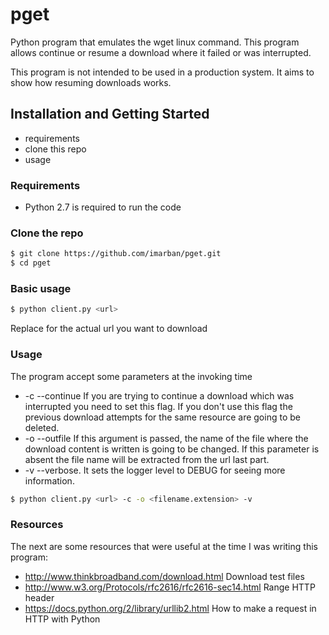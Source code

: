 pget
======

Python program that emulates the wget linux command. This program allows 
continue or resume a download where it failed or was interrupted.

This program is not intended to be used in a production system. It aims to show how resuming downloads works.
## Installation and Getting Started
* requirements
* clone this repo
* usage

### Requirements
* Python 2.7 is required to run the code

### Clone the repo
```bash
$ git clone https://github.com/imarban/pget.git
$ cd pget
```

### Basic usage
```bash
$ python client.py <url> 
```

Replace <url> for the actual url you want to download

### Usage

The program accept some parameters at the invoking time 

* -c --continue If you are trying to continue a download which was interrupted you need to set this flag. If you don't
use this flag the previous download attempts for the same resource are going to be deleted.
* -o --outfile If this argument is passed, the name of the file where the download content is written is going to be
changed. If this parameter is absent the file name will be extracted from the url last part.
* -v --verbose. It sets the logger level to DEBUG for seeing more information.

```bash
$ python client.py <url> -c -o <filename.extension> -v 
```

### Resources

The next are some resources that were useful at the time I was writing this program: 

* http://www.thinkbroadband.com/download.html Download test files
* http://www.w3.org/Protocols/rfc2616/rfc2616-sec14.html Range HTTP header
* https://docs.python.org/2/library/urllib2.html How to make a request in HTTP with Python